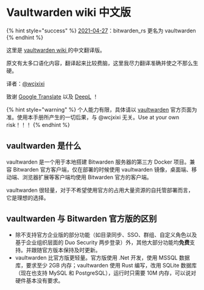 # Vaultwarden wiki 中文版

{% hint style="success" %}
[2021-04-27](https://github.com/dani-garcia/vaultwarden/releases/tag/1.21.0)：bitwarden\_rs 更名为 vaultwarden
{% endhint %}

这里是 [vaultwarden wiki ](https://github.com/dani-garcia/vaultwarden/wiki)的中文翻译版。

原文有太多口语化内容，翻译起来比较费脑，这里我尽力翻译准确并使之不那么生硬。

译者：[@wcjxixi](mailto:wcjxixi@gmail.com)

致谢 [Google Translate](https://translate.google.com/) 以及 [DeepL](https://www.deepl.com/) ！

{% hint style="warning" %}
个人能力有限，具体请以 [vaultwarden](https://github.com/dani-garcia/vaultwarden) 官方页面为准。使用本手册所产生的一切后果，与 @wcjxixi 无关。Use at your own risk！！！
{% endhint %}

## vaultwarden 是什么

vaultwarden 是一个用于本地搭建 Bitwarden 服务器的第三方 Docker 项目。兼容 Bitwarden 官方客户端，仅在部署的时候使用 vaultwarden 镜像，桌面端、移动端、浏览器扩展等客户端均使用 Bitwarden 官方的客户端。

vaultwarden 很轻量，对于不希望使用官方的占用大量资源的自托管部署而言，它是理想的选择。

## vaultwarden 与 Bitwarden 官方版的区别

* 除不支持官方企业版的部分功能（如目录同步、SSO、群组、自定义角色以及基于企业组织层面的 Duo  Security 两步登录）外，其他大部分功能均**免费**支持。并跟随官方版本保持及时更新。
* vaultwarden 比官方版更轻量。官方版使用 .Net 开发，使用 MSSQL 数据库，要求至少 2GB 内存；vaultwarden 使用 Rust 编写，改用 SQLite 数据库（现在也支持 MySQL 和 PostgreSQL），运行时只需要 10M 内存，可以说对硬件基本没有要求。

